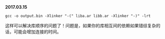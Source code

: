 **2017.03.15**

```
gcc -o output.bin -Xlinker "-(" liba.ar libb.ar -Xlinker "-)" -lrt
```

这样可以解决库顺序的问题了！问题是，如果你的库相互间的依赖如果错综复杂的话，可能会增加连接的时间。